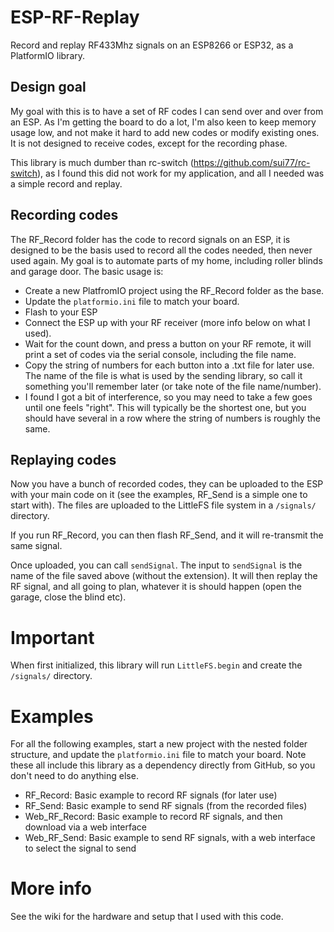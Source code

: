 # ESP-RF-Replay
Record and replay RF433Mhz signals on an ESP8266 or ESP32, as a PlatformIO library.

## Design goal

My goal with this is to have a set of RF codes I can send over and over from an ESP. As I'm getting the board to do a lot, I'm also keen to keep memory usage low, and not make it hard to add new codes or modify existing ones. It is not designed to receive codes, except for the recording phase.

This library is much dumber than rc-switch (https://github.com/sui77/rc-switch), as I found this did not work for my application, and all I needed was a simple record and replay.

## Recording codes

The RF_Record folder has the code to record signals on an ESP, it is designed to be the basis used to record all the codes needed, then never used again. My goal is to automate parts of my home, including roller blinds and garage door. The basic usage is:

- Create a new PlatfromIO project using the RF_Record folder as the base.
- Update the `platformio.ini` file to match your board.
- Flash to your ESP
- Connect the ESP up with your RF receiver (more info below on what I used).
- Wait for the count down, and press a button on your RF remote, it will print a set of codes via the serial console, including the file name.
- Copy the string of numbers for each button into a .txt file for later use. The name of the file is what is used by the sending library, so call it something you'll remember later (or take note of the file name/number).
- I found I got a bit of interference, so you may need to take a few goes until one feels "right". This will typically be the shortest one, but you should have several in a row where the string of numbers is roughly the same.


## Replaying codes

Now you have a bunch of recorded codes, they can be uploaded to the ESP with your main code on it (see the examples, RF_Send is a simple one to start with). The files are uploaded to the LittleFS file system in a `/signals/` directory. 

If you run RF_Record, you can then flash RF_Send, and it will re-transmit the same signal.

Once uploaded, you can call `sendSignal`. The input to `sendSignal` is the name of the file saved above (without the extension). It will then replay the RF signal, and all going to plan, whatever it is should happen (open the garage, close the blind etc).

# Important

When first initialized, this library will run `LittleFS.begin` and create the `/signals/` directory.

# Examples

For all the following examples, start a new project with the nested folder structure, and update the `platformio.ini` file to match your board. Note these all include this library as a dependency directly from GitHub, so you don't need to do anything else.

- RF_Record: Basic example to record RF signals (for later use)
- RF_Send: Basic example to send RF signals (from the recorded files)
- Web_RF_Record: Basic example to record RF signals, and then download via a web interface
- Web_RF_Send: Basic example to send RF signals, with a web interface to select the signal to send

# More info

See the wiki for the hardware and setup that I used with this code.

